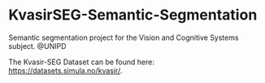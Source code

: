 # KvasirSEG-Semantic-Segmentation
Semantic segmentation project for the Vision and Cognitive Systems subject. @UNIPD

The Kvasir-SEG Dataset can be found here: https://datasets.simula.no/kvasir/.

